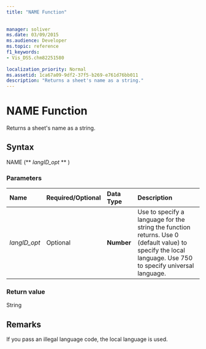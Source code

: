```yaml
---
title: "NAME Function"
 
 
manager: soliver
ms.date: 03/09/2015
ms.audience: Developer
ms.topic: reference
f1_keywords:
- Vis_DSS.chm82251580
 
localization_priority: Normal
ms.assetid: 1ca67a09-9df2-37f5-b269-e761d76bb011
description: "Returns a sheet's name as a string."
---
```


# NAME Function

Returns a sheet's name as a string.
  
## Syntax

NAME (** *langID_opt* ** ) 
  
### Parameters

|**Name**|**Required/Optional**|**Data Type**|**Description**|
|:-----|:-----|:-----|:-----|
| _langID_opt_ <br/> |Optional  <br/> |**Number** <br/> |Use to specify a language for the string the function returns. Use 0 (default value) to specify the local language. Use 750 to specify universal language.  <br/> |
   
### Return value

String
  
## Remarks

If you pass an illegal language code, the local language is used. 
  

